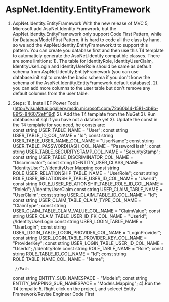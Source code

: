 AspNet.Identity.EntityFramework
===============================

1. AspNet.Identity.EntityFramework
   With the new release of MVC 5, Microsoft add AspNet.Identity Framwrork, but the AspNet.Identity.EntityFramework only support Code First Pattern, while for Databas/Model First Pattern, it is hard to code all the class by hand.
   so we add the AspNet.Identity.EntityFramework.tt to support this pattern. You can create you database first and then use this T4 template to automaticly generate the AspNet.Identity compatible classes.
   There are some limitions:
   1). The table for IdentityRole, IdentityUserClaim, IdentityUserLogin and IdentityUserRole should be same as default schema from AspNet.Identity.EntityFramework (you can use database.init.sql to create the basic schema if you don't konw the schema of the AspNet.Identity.EntityFramework default database).
   2). you can add more columns to the user table but don't remove any default columns from the user table.

2. Steps:
   1). Install EF Power Tools (http://visualstudiogallery.msdn.microsoft.com/72a60b14-1581-4b9b-89f2-846072eff19d)
   2). Add the T4 template from the NuGet
   3). Run database.init.sql if you have not a databse yet
   3). Update the const in the T4 template for you need, he consts are:\
      const string USER_TABLE_NAME = "User";
      const string USER_TABLE_ID_COL_NAME = "Id";
      const string USER_TABLE_USER_NAME_COL_NAME = "UserName";
	    const string USER_TABLE_PASSWORDHASH_COL_NAME = "PasswordHash";
	    const string USER_TABLE_SECURITYSTAMP_COL_NAME = "SecurityStamp";
	    const string USER_TABLE_DISCRIMINATOR_COL_NAME = "Discriminator";
      const string IDENTITY_USER_CLASS_NAME = "IdentityUser";
	    //IdentityUser Mapping
	    const string ROLE_USER_RELATIONSHIP_TABLE_NAME = "UserRole";
	    const string ROLE_USER_RELATIONSHIP_TABLE_USER_ID_COL_NAME = "UserId";
	    const string ROLE_USER_RELATIONSHIP_TABLE_ROLE_ID_COL_NAME = "RoleId";
	    //IdentityUserClaim
	    const string USER_CLAIM_TABLE_NAME = "UserClaim";
      const string USER_CLAIM_TABLE_ID_COL_NAME = "Id";
      const string USER_CLAIM_TABLE_CLAIM_TYPE_COL_NAME = "ClaimType";
      const string USER_CLAIM_TABLE_CLAIM_VALUE_COL_NAME = "ClaimValue";
      const string USER_CLAIM_TABLE_USER_ID_FK_COL_NAME = "UserId";
	    //IdentityUserLogin
	    const string USER_LOGIN_TABLE_NAME = "UserLogin";
      const string USER_LOGIN_TABLE_LOGIN_PROVIDER_COL_NAME = "LoginProvider";
      const string USER_LOGIN_TABLE_PROVIDER_KEY_COL_NAME = "ProviderKey";
      const string USER_LOGIN_TABLE_USER_ID_COL_NAME = "UserId";
	    //IdentityRole
	    const string ROLE_TABLE_NAME = "Role";
      const string ROLE_TABLE_ID_COL_NAME = "Id";
      const string ROLE_TABLE_NAME_COL_NAME = "Name";

	    //Path
      const string ENTITY_SUB_NAMESPACE = "Models";
      const string ENTITY_MAPPING_SUB_NAMESPACE = "Models.Mapping";
   4).Run the T4 tempalte
   5. Right click on the project, and selecet Entity Framework/Revise Engineer Code First
